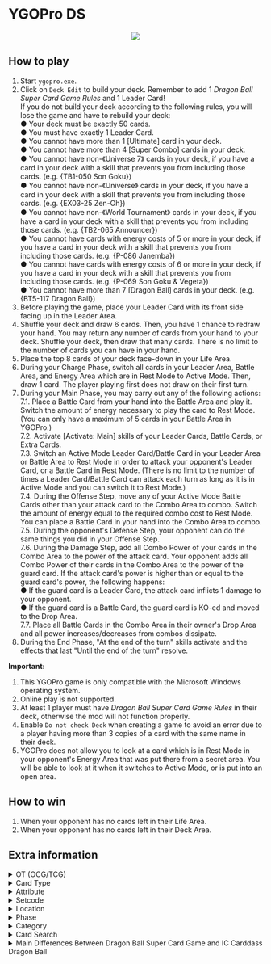 # YGOPro DS

<p align="center">
	<img src="https://user-images.githubusercontent.com/18324297/82504928-da1d2280-9afc-11ea-9293-8748907ca8d2.png">
</p>

## How to play
1. Start `ygopro.exe`.
2. Click on `Deck Edit` to build your deck. Remember to add 1 _Dragon Ball Super Card Game Rules_ and 1 Leader Card!<br>
If you do not build your deck according to the following rules, you will lose the game and have to rebuild your deck:<br>
● Your deck must be exactly 50 cards.<br>
● You must have exactly 1 Leader Card.<br>
● You cannot have more than 1 [Ultimate] card in your deck.<br>
● You cannot have more than 4 [Super Combo] cards in your deck.<br>
● You cannot have non-《Universe 7》 cards in your deck, if you have a card in your deck with a skill that prevents you from including those cards. (e.g. {TB1-050 Son Goku})<br>
● You cannot have non-《Universe》 cards in your deck, if you have a card in your deck with a skill that prevents you from including those cards. (e.g. {EX03-25 Zen-Oh})<br>
● You cannot have non-《World Tournament》 cards in your deck, if you have a card in your deck with a skill that prevents you from including those cards. (e.g. {TB2-065 Announcer})<br>
● You cannot have cards with energy costs of 5 or more in your deck, if you have a card in your deck with a skill that prevents you from including those cards. (e.g. {P-086 Janemba})<br>
● You cannot have cards with energy costs of 6 or more in your deck, if you have a card in your deck with a skill that prevents you from including those cards. (e.g. {P-069 Son Goku & Vegeta})<br>
● You cannot have more than 7 [Dragon Ball] cards in your deck. (e.g. {BT5-117 Dragon Ball})
3. Before playing the game, place your Leader Card with its front side facing up in the Leader Area.<br>
4. Shuffle your deck and draw 6 cards. Then, you have 1 chance to redraw your hand. You may return any number of cards from your hand to your deck. Shuffle your deck, then draw that many cards. There is no limit to the number of cards you can have in your hand.<br>
5. Place the top 8 cards of your deck face-down in your Life Area.<br>
6. During your Charge Phase, switch all cards in your Leader Area, Battle Area, and Energy Area which are in Rest Mode to Active Mode. Then, draw 1 card. The player playing first does not draw on their first turn.<br>
7. During your Main Phase, you may carry out any of the following actions:<br>
	7.1. Place a Battle Card from your hand into the Battle Area and play it. Switch the amount of energy necessary to play the card to Rest Mode. (You can only have a maximum of 5 cards in your Battle Area in YGOPro.)<br>
	7.2. Activate [Activate: Main] skills of your Leader Cards, Battle Cards, or Extra Cards.<br>
	7.3. Switch an Active Mode Leader Card/Battle Card in your Leader Area or Battle Area to Rest Mode in order to attack your opponent's Leader Card, or a Battle Card in Rest Mode. (There is no limit to the number of times a Leader Card/Battle Card can attack each turn as long as it is in Active Mode and you can switch it to Rest Mode.)<br>
	7.4. During the Offense Step, move any of your Active Mode Battle Cards other than your attack card to the Combo Area to combo. Switch the amount of energy equal to the required combo cost to Rest Mode. You can place a Battle Card in your hand into the Combo Area to combo.<br>
	7.5. During the opponent's Defense Step, your opponent can do the same things you did in your Offense Step.<br>
	7.6. During the Damage Step, add all Combo Power of your cards in the Combo Area to the power of the attack card. Your opponent adds all Combo Power of their cards in the Combo Area to the power of the guard card. If the attack card's power is higher than or equal to the guard card's power, the following happens:<br>
	● If the guard card is a Leader Card, the attack card inflicts 1 damage to your opponent.<br>
	● If the guard card is a Battle Card, the guard card is KO-ed and moved to the Drop Area.<br>
	7.7. Place all Battle Cards in the Combo Area in their owner's Drop Area and all power increases/decreases from combos dissipate.<br>
8. During the End Phase, "At the end of the turn" skills activate and the effects that last "Until the end of the turn" resolve.

**Important:**
1. This YGOPro game is only compatible with the Microsoft Windows operating system.
2. Online play is not supported.
3. At least 1 player must have _Dragon Ball Super Card Game Rules_ in their deck, otherwise the mod will not function properly.
4. Enable `Do not check Deck` when creating a game to avoid an error due to a player having more than 3 copies of a card with the same name in their deck.
5. YGOPro does not allow you to look at a card which is in Rest Mode in your opponent's Energy Area that was put there from a secret area. You will be able to look at it when it switches to Active Mode, or is put into an open area.

## How to win
1. When your opponent has no cards left in their Life Area.
2. When your opponent has no cards left in their Deck Area.

## Extra information
<details>
<summary>OT (OCG/TCG)</summary>

- `0x1	OCG` = **N/A**
- `0x2	TCG` = Official card
- `0x3	OCG+TCG` = **N/A**
- `0x4	Anime/Custom` = Unofficial card
</details>
<details>
<summary>Card Type</summary>

- `0x1800001	Monster+Xyz+Pendulum` = Leader Card
	- `Attribute` = Color
	- `Level` = 0
	- `ATK` = Power
- `0x1000021	Monster+Effect+Pendulum` = Battle Card
- `0x1001021	Monster+Effect+Tuner+Pendulum` = Skill-less Battle Card
	- `Attribute` = Color
	- `Level` = Total Energy Cost
	- `ATK` = Power
	- `DEF` = Combo Power
- `0x1000003	Monster+Spell+Pendulum` = Extra Card
- `0x1080003	Monster+Spell+Field+Pendulum` = [Field] Extra Card
	- `Attribute` = Color
	- `Level` = Total Energy Cost
- `0x800	Gemini` = Multicolor card
</details>
<details>
<summary>Attribute</summary>

- `0x1	EARTH` = Red
- `0x2	WATER` = Blue
- `0x4	FIRE` = Green
- `0x8	WIND` = Yellow
- `0x10	LIGHT` = Black
</details>
<details>
<summary>Setcode</summary>

- Refer to `!setname` in `strings.conf`.
</details>
<details>
<summary>Location</summary>

- `0x2	Hand` = Combo Area (temporary revealed cards)
- `0x4	Extra Monster Zone` = Leader Area
- `0x4	Main Monster Zone` = Battle Area
- `0x10	Graveyard` = Energy Area (Active Mode)
- `0x20	Banished` = Energy Area (Rest Mode) (text color = blue)
- `0x20	Banished` = Drop Area (text color = black)
- `0x20	Banished` = Life Area (face-down cards) (text color = blue)
- `0x40	Extra Deck` = The Warp (face-up cards) (text color = black)
</details>
<details>
<summary>Phase</summary>

1. `EVENT_PREDRAW` = Charge Phase = Switch all your cards which are in Rest Mode to Active Mode.
2. `PHASE_DRAW` = Charge Phase = Draw 1 card from your deck.
3. `PHASE_STANDBY` = Charge Phase = You may place 1 card from your hand into the Energy Area.
4. `PHASE_MAIN1` = Main Phase = You may play Battle Cards from your hand and activate card skills.
5. `PHASE_BATTLE` = Main Phase = (while not attacking) = You may play Battle Cards from your hand and activate card skills.
6. `PHASE_BATTLE` (while attacking) = Main Phase = You may attack an opponent's Leader Card or Battle Card.
7. `PHASE_MAIN2` = **N/A**
8. `PHASE_END` = End Phase = "At the end of the turn" skills activate now.
</details>
<details>
<summary>Category</summary>

- `0x1	Destroy Spell/Trap` = Decrease the number of cards in the opponent's Combo Area
- `0x2	Destroy Monster` = KO a Battle Card; [Revenge]
- `0x4	Banish Card` = Put a card into the Drop Area; [Critical]
- `0x8	Send to Graveyard` = Put a card into the Energy Area
- `0x10	Return to Hand` = Return a card from the Battle Area to a player's hand; [Swap]
- `0x20	Return to Deck` = Put a card into a player's deck
- `0x40	Destroy Hand` = Decrease the opponent's hand size
- `0x80	Destroy Deck` = Decrease the opponent's deck size
- `0x100	Increase Draw` = Draw a card from the deck
- `0x200	Search Deck` = Look at a player's deck
- `0x400	GY to Hand/Field` = Put a card into the Warp
- `0x800	Change Battle Position` = Switch a card's position or flip a card over; [Awaken]; [Blocker]; [Attack]
- `0x1000	Get Control` = Gain control of an opponent's Battle Card
- `0x2000	Increase/Decrease ATK/DEF` = Increase or decrease a card's Power or Combo Power
- `0x4000	Piercing` = [Double Strike]; [Triple Strike]; [Quadruple Strike]; [Victory Strike]
- `0x8000	Attack Multiple Times` = [Dual Attack]; [Triple Attack]
- `0x10000	Limit Attack` = Prevent a card from attacking; switch the target of an attack; [Blocker]
- `0x20000	Direct Attack` = Allow a card to attack Battle Cards that are in Active Mode
- `0x40000	Special Summon` = Play a card
- `0x80000	Token` = Lists a Token in the card's text
- `0x100000	Type-related` = Lists "character", "special trait" or a particular character or special trait in the card's text
- `0x200000	Attribute-related` = Lists "color" or a particular color in the card's text
- `0x400000	Reduce LP` = Inflict damage to the opponent
- `0x800000	Increase LP` = ～Reserved～
- `0x1000000	Cannot Be Destroyed` = Cannot be KO-ed; [Indestructible]
- `0x2000000	Cannot Be Targeted` = [Barrier]
- `0x4000000	Counter` = ～Reserved～
- `0x8000000	Gamble` = ～Reserved～
- `0x10000000	Fusion` = [Union]
- `0x20000000	Synchro` = ～Reserved～
- `0x40000000	Xyz` = [Evolve]
- `0x80000000	Negate Effect` = Negate a card's skill
- Uncategorized: `Increase/Decrease Energy Cost`, `Play for Free`, `Remove from Game`
</details>
<details>
<summary>Card Search</summary>

You can search for the following specific card information in YGOPro:
- Card Type: Use the `Type` tab, or type `Type:` in the search
- Character: **N/A** (You can type `<Character>`, `<` or `>` to list all cards that reference a character)
- Color: Use the `Color` tab, or type `Color:` in the search bar
- Combo Energy: **N/A**
- Combo Power: Use the `Combo` tab
- Energy Cost: Use the `Cost` tab
- Era: Type `Era:` in the search bar
- Power: Use the `Power` tab
- Rarity: **N/A**
- Series (Card Set): **N/A**
- Skill No Skill: Use the `No Skill` tab for skill-less cards
- Special Trait: **N/A** (You can type `<<Special Trait>>`, `<<` or `>>` to list all cards that reference a special trait)
</details>
<details>
<summary>Main Differences Between Dragon Ball Super Card Game and IC Carddass Dragon Ball</summary>

**TCG vs. OCG**
- Dragon Ball Super Card Game is TCG-only.
	- `Cards from IC Carddass Dragon Ball are not compatible.`
- [IC Carddass Dragon Ball](https://www.ic-dragonball.com/en.php) is OCG-only.
	- `Cards from Dragon Ball Super Card Game are not compatible.`

**Deck**
- Dragon Ball Super Card Game:
	- `You must have exactly 50 cards, excluding your Leader Card.`
	- `You can only have 4 of a card with the same card number in a deck.`
- IC Carddass Dragon Ball:
	- `You must have exactly 40 cards, excluding your Leader Card.`
	- `You can only have 3 of a card with the same card number in a deck.`

**Preparation**
- Dragon Ball Super Card Game:
	- `Draw 6 cards from your deck as your opening hand.`
	- `Place the top 8 cards of your deck in the Life Area face down.`
- IC Carddass Dragon Ball:
	- `Draw 3 cards from your deck as your opening hand.`
	- `Place the top 7 cards of your deck in the Life Area face down.`
	
**Energy Cost vs. Level**
- Dragon Ball Super Card Game:
	- `Battle and Extra Cards may have a specified cost.`
- IC Carddass Dragon Ball:
	- `Battle Cards do not have a specified cost - they only have a Level.`

**Battle Area**
- Dragon Ball Super Card Game:
	- `There is no limit to the number of Battle Cards you can play in the Battle Area.`
- IC Carddass Dragon Ball:
	- `You can only place up to 4 cards in the Battle Area.`<br>
	`(If you try to place a Battle Card in the Battle Area when you already have 4 Battle Cards out, take 1 of the cards that is already placed and put it in the Drop Area.)`

**Parentheses**
- Dragon Ball Super Card Game:
	- `｛｝ or {} indicate card names`
	- `<> indicate character names`
	- `《》 or <<>> indicate special traits`
- IC Carddass Dragon Ball:
	- `《》 or <<>> indicate card names`
	- `「 」 or "" indicate character names`

**Terminology**
- Dragon Ball Super Card Game: `Auto Skill` (activates upon attack) • IC Carddass Dragon Ball: `Attack Skill`
- Dragon Ball Super Card Game: `Permanent Skill` • IC Carddass Dragon Ball: `Active Skill`
- Dragon Ball Super Card Game: `No Skill` • IC Carddass Dragon Ball: `Unskilled`
- Dragon Ball Super Card Game: `Awaken` • IC Carddass Dragon Ball: `Unleash`
- Dragon Ball Super Card Game: `Life` • IC Carddass Dragon Ball: `Life Points`
- Dragon Ball Super Card Game: `Energy (Color) Cost` • IC Carddass Dragon Ball: `Level`
- Dragon Ball Super Card Game: **N/A** • IC Carddass Dragon Ball: `Battle Phase`
- Dragon Ball Super Card Game: `Combo Area` • IC Carddass Dragon Ball: `Melee (Ransen) Area`
- Dragon Ball Super Card Game: Combined `Power` from a combo • IC Carddass Dragon Ball: `Total points`
</details>
